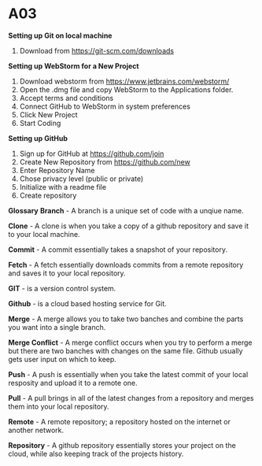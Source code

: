 # A03
**Setting up Git on local machine**
1. Download from https://git-scm.com/downloads


**Setting up WebStorm for a New Project**
1. Download webstorm from https://www.jetbrains.com/webstorm/
2. Open the .dmg file and copy WebStorm to the Applications folder.
3. Accept terms and conditions
4. Connect GitHub to WebStorm in system preferences
5. Click New Project
6. Start Coding


**Setting up GitHub**
1. Sign up for GitHub at https://github.com/join
2. Create New Repository from https://github.com/new
3. Enter Repository Name
4. Chose privacy level (public or private)
5. Initialize with a readme file
6. Create repository

**Glossary**
**Branch** - A branch is a unique set of code with a unqiue name. 

**Clone** - A clone is when you take a copy of a github repository and save it to your local machine.

**Commit** - A commit essentially takes a snapshot of your repository.

**Fetch** - A fetch essentially downloads commits from a remote repository and saves it to your local repository.

**GIT** - is a version control system.

**Github** - is a cloud based hosting service for Git.

**Merge** - A merge allows you to take two banches and combine the parts you want into a single branch.

**Merge Conflict** - A merge conflict occurs when you try to perform a merge but there are two banches with changes on the same file. Github usually gets user input on which to keep.

**Push** - A push is essentially when you take the latest commit of your local resposity and upload it to a remote one. 

**Pull** - A pull brings in all of the latest changes from a repository and merges them into your local repository.

**Remote** - A remote repository; a repository hosted on the internet or another network.

**Repository** - A github repository essentially stores your project on the cloud, while also keeping track of the projects history.
